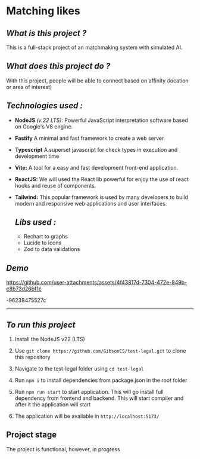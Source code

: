 # Matching likes

## *What is this project ?*

This is a full-stack project of an matchmaking system with simulated AI.

## *What does this project do ?*

With this project, people will be able to connect based on affinity (location or area of ​​interest)

## *Technologies used :*
* **NodeJS** *(v.22 LTS)*: Powerful JavaScript interpretation software based on Google's V8 engine.
* **Fastify** A minimal and fast framework to create a web server
* **Typescript** A superset javascript for check types in execution and development time
* **Vite:** A tool for a easy and fast development front-end application.
* **ReactJS:** We will used the React lib powerful for enjoy the use of react hooks and reuse of components.
* **Tailwind:** This popular framework is used by many developers to build modern and responsive web applications and user interfaces.

  ## *Libs used :*
  * Rechart to graphs
  * Lucide to icons
  * Zod to data validations

## *Demo*
https://github.com/user-attachments/assets/4f43817d-7304-472e-849b-e8b73d26bf1c

-96238475527c
***


## ***To run this project***
1. Install the NodeJS v22 (LTS)

2. Use ``git clone https://github.com/GibsonCS/test-legal.git`` to clone this repository

3. Navigate to the test-legal folder using ``cd test-legal``

4. Run ``npm i`` to install dependencies from package.json in the root folder

5. Run ``npm run start`` to start application. This will go install full dependency from frontend and backend. This will start compiler and after it the application will start

6.  The application will be available in ``http://localhost:5173/``

## **Project stage**

The project is functional, however, in progress

